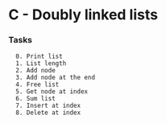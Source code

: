 # C - Doubly linked lists

### Tasks
      0. Print list 
      1. List length 
      2. Add node 
      3. Add node at the end 
      4. Free list 
      5. Get node at index 
      6. Sum list 
      7. Insert at index 
      8. Delete at index 
